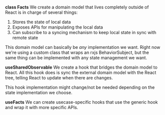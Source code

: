 **class Facts**
We create a domain model that lives completely outside of React is in charge of several things:
1. Stores the state of local data
2. Exposes APIs for manipulating the local data
3. Can subscribe to a syncing mechanism to keep local state in sync with remote state

This domain model can basically be _any_ implementation we want. Right now we're using a custom class that wraps an rxjs BehaviorSubject, but the same thing can be implemented with any state management we want. 

**useSharedObservable**
We create a hook that bridges the domain model to React. All this hook does is sync the external domain model with the React tree, telling React to update when there are changes.

This hook implementation might change/not be needed depending on the state implementation we choose.

**useFacts**
We can create usecase-specific hooks that use the generic hook and wrap it with more specific APIs.